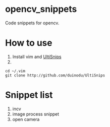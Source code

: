 # opencv_snippets
Code snippets for opencv.

# How to use
1. Install vim and [UltiSnips](https://github.com/sirver/UltiSnips)
2. 
```
cd ~/.vim
git clone http://github.com/duinodu/UltiSnips
```

# Snippet list
1. incv
2. image process snippet
3. open camera
